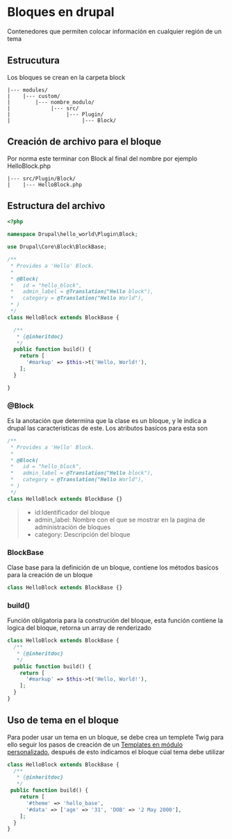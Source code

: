 # Bloques en drupal
Contenedores que permiten colocar información en cualquier región de un tema
## Estrucutura
Los bloques se crean en la carpeta block
```
|--- modules/
|    |--- custom/
|        |--- nombre_modulo/
|             |--- src/
|                  |--- Plugin/
|                       |--- Block/
```
## Creación de archivo para el bloque
Por norma este terminar con Block al final del nombre por ejemplo HelloBlock.php
```
|--- src/Plugin/Block/
|    |--- HelloBlock.php      
```
## Estructura del archivo
```php
<?php

namespace Drupal\hello_world\Plugin\Block;

use Drupal\Core\Block\BlockBase;

/**
 * Provides a 'Hello' Block.
 *
 * @Block(
 *   id = "hello_block",
 *   admin_label = @Translation("Hello block"),
 *   category = @Translation("Hello World"),
 * )
 */
class HelloBlock extends BlockBase {

  /**
   * {@inheritdoc}
   */
  public function build() {
    return [
      '#markup' => $this->t('Hello, World!'),
    ];
  }

}
```
### @Block
Es la anotación que determina que la clase es un bloque, y le indica a drupal las caracteristicas de este. Los atributos basícos para esta son
```php
/**
 * Provides a 'Hello' Block.
 *
 * @Block(
 *   id = "hello_block",
 *   admin_label = @Translation("Hello block"),
 *   category = @Translation("Hello World"),
 * )
 */
class HelloBlock extends BlockBase {}
```
> * id:Identificador del bloque
> * admin_label: Nombre con el que se mostrar en la pagina de administración de bloques
> * category: Descripción del bloque
### BlockBase
Clase base para la definición de un bloque, contiene los métodos basícos para la creación de un bloque
```php
class HelloBlock extends BlockBase {}
```
### build()
Función obligatoria para la construción del bloque, esta función contiene la logica del bloque, retorna un array de renderizado
```php
class HelloBlock extends BlockBase {
  /**
   * {@inheritdoc}
   */
  public function build() {
    return [
      '#markup' => $this->t('Hello, World!'),
    ];
  }
}

```
## Uso de tema en el bloque
Para poder usar un tema en un bloque, se debe crea un templete Twig para ello seguir los pasos de creación de un [Templates en módulo personalizado](/drupal-twig.md), después de esto indicamos el bloque cúal tema debe utilizar
```php
class HelloBlock extends BlockBase {
  /**
   * {@inheritdoc}
   */
 public function build() {
    return [
      '#theme' => 'hello_base',
      '#data' => ['age' => '31', 'DOB' => '2 May 2000'],
    ];
  }
}
```
